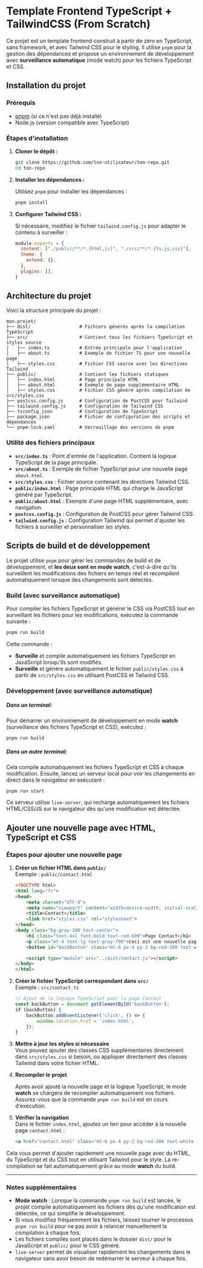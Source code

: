 
# Template Frontend TypeScript + TailwindCSS (From Scratch)

Ce projet est un template frontend construit à partir de zéro en TypeScript, sans framework, et avec Tailwind CSS pour le styling. Il utilise `pnpm` pour la gestion des dépendances et propose un environnement de développement avec **surveillance automatique** (mode watch) pour les fichiers TypeScript et CSS.

## Installation du projet

### Prérequis
- [pnpm](https://pnpm.io/installation) (si ce n'est pas déjà installé)
- Node.js (version compatible avec TypeScript)

### Étapes d'installation

1. **Cloner le dépôt :**

   ```bash
   git clone https://github.com/ton-utilisateur/ton-repo.git
   cd ton-repo
   ```

2. **Installer les dépendances :**

   Utilisez `pnpm` pour installer les dépendances :

   ```bash
   pnpm install
   ```

3. **Configurer Tailwind CSS :**

   Si nécessaire, modifiez le fichier `tailwind.config.js` pour adapter le contenu à surveiller :

   ```js
   module.exports = {
     content: ["./public/**/*.{html,js}", "./src/**/*.{ts,js,css}"],
     theme: {
       extend: {},
     },
     plugins: [],
   }
   ```

## Architecture du projet

Voici la structure principale du projet :

```
mon-projet/
├── dist/                  # Fichiers générés après la compilation TypeScript
├── src/                   # Contient tous les fichiers TypeScript et styles source
│   ├── index.ts           # Entrée principale pour l'application
│   ├── about.ts           # Exemple de fichier TS pour une nouvelle page
│   ├── styles.css         # Fichier CSS source avec les directives Tailwind
├── public/                # Contient les fichiers statiques
│   ├── index.html         # Page principale HTML
│   ├── about.html         # Exemple de page supplémentaire HTML
│   ├── styles.css         # Fichier CSS généré après compilation de src/styles.css
├── postcss.config.js      # Configuration de PostCSS pour Tailwind
├── tailwind.config.js     # Configuration de Tailwind CSS
├── tsconfig.json          # Configuration de TypeScript
├── package.json           # Fichier de configuration des scripts et dépendances
└── pnpm-lock.yaml         # Verrouillage des versions de pnpm
```

### Utilité des fichiers principaux

- **`src/index.ts`** : Point d'entrée de l'application. Contient la logique TypeScript de la page principale.
- **`src/about.ts`** : Exemple de fichier TypeScript pour une nouvelle page `about.html`. 
- **`src/styles.css`** : Fichier source contenant les directives Tailwind CSS.
- **`public/index.html`** : Page principale HTML qui charge le JavaScript généré par TypeScript.
- **`public/about.html`** : Exemple d'une page HTML supplémentaire, avec navigation.
- **`postcss.config.js`** : Configuration de PostCSS pour gérer Tailwind CSS.
- **`tailwind.config.js`** : Configuration Tailwind qui permet d'ajuster les fichiers à surveiller et personnaliser les styles.

## Scripts de build et de développement

Le projet utilise `pnpm` pour gérer les commandes de build et de développement, et **les deux sont en mode watch**, c'est-à-dire qu'ils surveillent les modifications des fichiers en temps réel et recompilent automatiquement lorsque des changements sont détectés.

### Build (avec surveillance automatique)

Pour compiler les fichiers TypeScript et générer le CSS via PostCSS tout en surveillant les fichiers pour les modifications, exécutez la commande suivante :

```bash
pnpm run build
```

Cette commande :
- **Surveille** et compile automatiquement les fichiers TypeScript en JavaScript lorsqu'ils sont modifiés.
- **Surveille** et génère automatiquement le fichier `public/styles.css` à partir de `src/styles.css` en utilisant PostCSS et Tailwind CSS.

### Développement (avec surveillance automatique)

##### Dans un terminal: 

Pour démarrer un environnement de développement en mode **watch** (surveillance des fichiers TypeScript et CSS), exécutez :

```bash
pnpm run build
```

##### Dans un autre terminal: 

Cela compile automatiquement les fichiers TypeScript et CSS à chaque modification. Ensuite, lancez un serveur local pour voir les changements en direct dans le navigateur en exécutant :

```bash
pnpm run start
```

Ce serveur utilise `live-server`, qui recharge automatiquement les fichiers HTML/CSS/JS sur le navigateur dès qu'une modification est détectée.

## Ajouter une nouvelle page avec HTML, TypeScript et CSS

### Étapes pour ajouter une nouvelle page

1. **Créer un fichier HTML dans `public/`**  
   Exemple : `public/contact.html`

   ```html
   <!DOCTYPE html>
   <html lang="fr">
   <head>
       <meta charset="UTF-8">
       <meta name="viewport" content="width=device-width, initial-scale=1.0">
       <title>Contact</title>
       <link href="styles.css" rel="stylesheet">
   </head>
   <body class="bg-gray-100 text-center">
       <h1 class="text-4xl font-bold text-red-600">Page Contact</h1>
       <p class="mt-4 text-lg text-gray-700">Ceci est une nouvelle page.</p>
       <button id="backButton" class="mt-6 px-4 py-2 bg-red-500 text-white rounded hover:bg-red-700">Retour à la page principale</button>

       <script type="module" src="../dist/contact.js"></script>
   </body>
   </html>
   ```

2. **Créer le fichier TypeScript correspondant dans `src/`**  
   Exemple : `src/contact.ts`

   ```ts
   // Ajout de la logique TypeScript pour la page Contact
   const backButton = document.getElementById('backButton');
   if (backButton) {
       backButton.addEventListener('click', () => {
           window.location.href = 'index.html';
       });
   }
   ```

3. **Mettre à jour les styles si nécessaire**  
   Vous pouvez ajouter des classes CSS supplémentaires directement dans `src/styles.css` si besoin, ou appliquer directement des classes Tailwind dans votre fichier HTML.

4. **Recompiler le projet**

   Après avoir ajouté la nouvelle page et la logique TypeScript, le mode **watch** se chargera de recompiler automatiquement vos fichiers. Assurez-vous que la commande `pnpm run build` est en cours d'exécution.

5. **Vérifier la navigation**  
   Dans le fichier `index.html`, ajoutez un lien pour accéder à la nouvelle page `contact.html` :

   ```html
   <a href="contact.html" class="mt-6 px-4 py-2 bg-red-500 text-white rounded hover:bg-red-700">Accéder à la page Contact</a>
   ```

Cela vous permet d'ajouter rapidement une nouvelle page avec du HTML, du TypeScript et du CSS tout en utilisant Tailwind pour le style. La re-compilation se fait automatiquement grâce au mode **watch** du build.

---

### Notes supplémentaires

- **Mode watch** : Lorsque la commande `pnpm run build` est lancée, le projet compile automatiquement les fichiers dès qu'une modification est détectée, ce qui simplifie le développement.
- Si vous modifiez fréquemment les fichiers, laissez tourner le processus `pnpm run build` pour ne pas avoir à relancer manuellement la compilation à chaque fois.
- Les fichiers compilés sont placés dans le dossier `dist/` pour le JavaScript et `public/` pour le CSS généré.
- `live-server` permet de visualiser rapidement les changements dans le navigateur sans avoir besoin de redémarrer le serveur à chaque fois.
